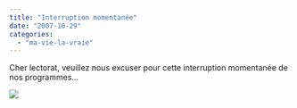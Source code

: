 ```yaml
---
title: "Interruption momentanée"
date: "2007-10-29"
categories: 
  - "ma-vie-la-vraie"
---
```


Cher lectorat, veuillez nous excuser pour cette interruption momentanée de nos programmes...

[![](images/mire.jpg)](http://kwaite.free.fr/wordpress/wp-content/uploads/mire.jpg)
